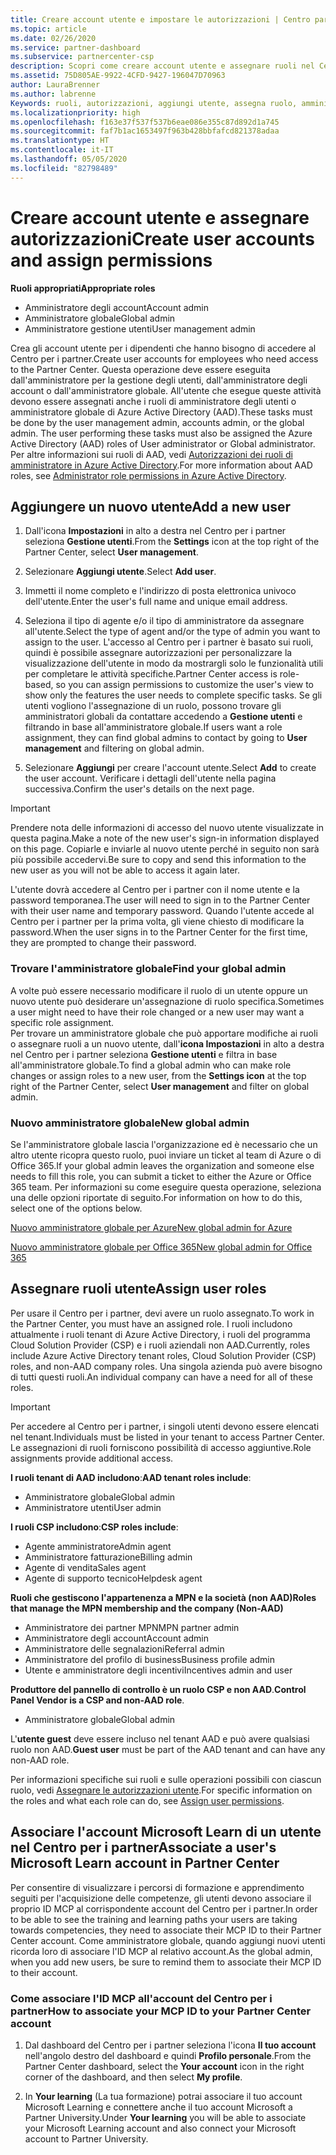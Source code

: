 ```yaml
---
title: Creare account utente e impostare le autorizzazioni | Centro partner
ms.topic: article
ms.date: 02/26/2020
ms.service: partner-dashboard
ms.subservice: partnercenter-csp
description: Scopri come creare account utente e assegnare ruoli nel Centro per i partner per ciascun dipendente che necessita dell'accesso. Gli utenti con privilegi di amministratore diversi possono eseguire questa operazione.
ms.assetid: 75D805AE-9922-4CFD-9427-196047D70963
author: LauraBrenner
ms.author: labrenne
Keywords: ruoli, autorizzazioni, aggiungi utente, assegna ruolo, amministratore, agente,
ms.localizationpriority: high
ms.openlocfilehash: f163e37f537f537b6eae086e355c87d892d1a745
ms.sourcegitcommit: faf7b1ac1653497f963b428bbfafcd821378adaa
ms.translationtype: HT
ms.contentlocale: it-IT
ms.lasthandoff: 05/05/2020
ms.locfileid: "82798489"
---
```

# <a name="create-user-accounts-and-assign-permissions"></a><span data-ttu-id="5f22c-105">Creare account utente e assegnare autorizzazioni</span><span class="sxs-lookup"><span data-stu-id="5f22c-105">Create user accounts and assign permissions</span></span>

<span data-ttu-id="5f22c-106">**Ruoli appropriati**</span><span class="sxs-lookup"><span data-stu-id="5f22c-106">**Appropriate roles**</span></span>

- <span data-ttu-id="5f22c-107">Amministratore degli account</span><span class="sxs-lookup"><span data-stu-id="5f22c-107">Account admin</span></span>
- <span data-ttu-id="5f22c-108">Amministratore globale</span><span class="sxs-lookup"><span data-stu-id="5f22c-108">Global admin</span></span>
- <span data-ttu-id="5f22c-109">Amministratore gestione utenti</span><span class="sxs-lookup"><span data-stu-id="5f22c-109">User management admin</span></span>

<span data-ttu-id="5f22c-110">Crea gli account utente per i dipendenti che hanno bisogno di accedere al Centro per i partner.</span><span class="sxs-lookup"><span data-stu-id="5f22c-110">Create user accounts for employees who need access to the Partner Center.</span></span> <span data-ttu-id="5f22c-111">Questa operazione deve essere eseguita dall'amministratore per la gestione degli utenti, dall'amministratore degli account o dall'amministratore globale. All'utente che esegue queste attività devono essere assegnati anche i ruoli di amministratore degli utenti o amministratore globale di Azure Active Directory (AAD).</span><span class="sxs-lookup"><span data-stu-id="5f22c-111">These tasks must be done by the user management admin, accounts admin, or the global admin. The user performing these tasks must also be assigned the Azure Active Directory (AAD) roles of User administrator or Global administrator.</span></span> <span data-ttu-id="5f22c-112">Per altre informazioni sui ruoli di AAD, vedi [Autorizzazioni dei ruoli di amministratore in Azure Active Directory](https://docs.microsoft.com/azure/active-directory/users-groups-roles/directory-assign-admin-roles).</span><span class="sxs-lookup"><span data-stu-id="5f22c-112">For more information about AAD roles, see [Administrator role permissions in Azure Active Directory](https://docs.microsoft.com/azure/active-directory/users-groups-roles/directory-assign-admin-roles).</span></span>


## <a name="add-a-new-user"></a><span data-ttu-id="5f22c-113">Aggiungere un nuovo utente</span><span class="sxs-lookup"><span data-stu-id="5f22c-113">Add a new user</span></span>

1. <span data-ttu-id="5f22c-114">Dall'icona **Impostazioni** in alto a destra nel Centro per i partner seleziona **Gestione utenti**.</span><span class="sxs-lookup"><span data-stu-id="5f22c-114">From the **Settings** icon at the top right of the Partner Center, select **User management**.</span></span>

2. <span data-ttu-id="5f22c-115">Selezionare **Aggiungi utente**.</span><span class="sxs-lookup"><span data-stu-id="5f22c-115">Select **Add user**.</span></span>

3. <span data-ttu-id="5f22c-116">Immetti il nome completo e l'indirizzo di posta elettronica univoco dell'utente.</span><span class="sxs-lookup"><span data-stu-id="5f22c-116">Enter the user's full name and unique email address.</span></span>

4. <span data-ttu-id="5f22c-117">Seleziona il tipo di agente e/o il tipo di amministratore da assegnare all'utente.</span><span class="sxs-lookup"><span data-stu-id="5f22c-117">Select the type of agent and/or the type of admin you want to assign to the user.</span></span> <span data-ttu-id="5f22c-118">L'accesso al Centro per i partner è basato sui ruoli, quindi è possibile assegnare autorizzazioni per personalizzare la visualizzazione dell'utente in modo da mostrargli solo le funzionalità utili per completare le attività specifiche.</span><span class="sxs-lookup"><span data-stu-id="5f22c-118">Partner Center access is role-based, so you can assign permissions to customize the user's view to show only the features the user needs to complete specific tasks.</span></span>  <span data-ttu-id="5f22c-119">Se gli utenti vogliono l'assegnazione di un ruolo, possono trovare gli amministratori globali da contattare accedendo a **Gestione utenti** e filtrando in base all'amministratore globale.</span><span class="sxs-lookup"><span data-stu-id="5f22c-119">If users want a role assignment, they can find global admins to contact by going to **User management** and filtering on global admin.</span></span>

5. <span data-ttu-id="5f22c-120">Selezionare **Aggiungi** per creare l'account utente.</span><span class="sxs-lookup"><span data-stu-id="5f22c-120">Select **Add** to create the user account.</span></span> <span data-ttu-id="5f22c-121">Verificare i dettagli dell'utente nella pagina successiva.</span><span class="sxs-lookup"><span data-stu-id="5f22c-121">Confirm the user's details on the next page.</span></span>

> [!IMPORTANT]  
> <span data-ttu-id="5f22c-122">Prendere nota delle informazioni di accesso del nuovo utente visualizzate in questa pagina.</span><span class="sxs-lookup"><span data-stu-id="5f22c-122">Make a note of the new user's sign-in information displayed on this page.</span></span> <span data-ttu-id="5f22c-123">Copiarle e inviarle al nuovo utente perché in seguito non sarà più possibile accedervi.</span><span class="sxs-lookup"><span data-stu-id="5f22c-123">Be sure to copy and send this information to the new user as you will not be able to access it again later.</span></span> 


<span data-ttu-id="5f22c-124">L'utente dovrà accedere al Centro per i partner con il nome utente e la password temporanea.</span><span class="sxs-lookup"><span data-stu-id="5f22c-124">The user will need to sign in to the Partner Center with their user name and temporary password.</span></span> <span data-ttu-id="5f22c-125">Quando l'utente accede al Centro per i partner per la prima volta, gli viene chiesto di modificare la password.</span><span class="sxs-lookup"><span data-stu-id="5f22c-125">When the user signs in to the Partner Center for the first time, they are prompted to change their password.</span></span> 


### <a name="find-your-global-admin"></a><span data-ttu-id="5f22c-126">Trovare l'amministratore globale</span><span class="sxs-lookup"><span data-stu-id="5f22c-126">Find your global admin</span></span>

<span data-ttu-id="5f22c-127">A volte può essere necessario modificare il ruolo di un utente oppure un nuovo utente può desiderare un'assegnazione di ruolo specifica.</span><span class="sxs-lookup"><span data-stu-id="5f22c-127">Sometimes a user might need to have their role changed or a new user may want a specific role assignment.</span></span>  
<span data-ttu-id="5f22c-128">Per trovare un amministratore globale che può apportare modifiche ai ruoli o assegnare ruoli a un nuovo utente, dall'**icona Impostazioni** in alto a destra nel Centro per i partner seleziona **Gestione utenti** e filtra in base all'amministratore globale.</span><span class="sxs-lookup"><span data-stu-id="5f22c-128">To find a global admin who can make role changes or assign roles to a new user, from the **Settings icon** at the top right of the Partner Center, select **User management** and filter on global admin.</span></span> 


### <a name="new-global-admin"></a><span data-ttu-id="5f22c-129">Nuovo amministratore globale</span><span class="sxs-lookup"><span data-stu-id="5f22c-129">New global admin</span></span>

<span data-ttu-id="5f22c-130">Se l'amministratore globale lascia l'organizzazione ed è necessario che un altro utente ricopra questo ruolo, puoi inviare un ticket al team di Azure o di Office 365.</span><span class="sxs-lookup"><span data-stu-id="5f22c-130">If your global admin leaves the organization and someone else needs to fill this role, you can submit a ticket to either the Azure or Office 365 team.</span></span> <span data-ttu-id="5f22c-131">Per informazioni su come eseguire questa operazione, seleziona una delle opzioni riportate di seguito.</span><span class="sxs-lookup"><span data-stu-id="5f22c-131">For information on how to do this, select one of the options below.</span></span>

[<span data-ttu-id="5f22c-132">Nuovo amministratore globale per Azure</span><span class="sxs-lookup"><span data-stu-id="5f22c-132">New global admin for Azure</span></span>](https://support.microsoft.com/help/4505981/what-to-do-if-the-only-admin-for-your-mpn-program-has-left-the-company)

[<span data-ttu-id="5f22c-133">Nuovo amministratore globale per Office 365</span><span class="sxs-lookup"><span data-stu-id="5f22c-133">New global admin for Office 365</span></span>](https://admin.microsoft.com/)


## <a name="assign-user-roles"></a><span data-ttu-id="5f22c-134">Assegnare ruoli utente</span><span class="sxs-lookup"><span data-stu-id="5f22c-134">Assign user roles</span></span>

<span data-ttu-id="5f22c-135">Per usare il Centro per i partner, devi avere un ruolo assegnato.</span><span class="sxs-lookup"><span data-stu-id="5f22c-135">To work in the Partner Center, you must have an assigned role.</span></span>  <span data-ttu-id="5f22c-136">I ruoli includono attualmente i ruoli tenant di Azure Active Directory, i ruoli del programma Cloud Solution Provider (CSP) e i ruoli aziendali non AAD.</span><span class="sxs-lookup"><span data-stu-id="5f22c-136">Currently, roles include Azure Active Directory tenant roles, Cloud Solution Provider (CSP) roles, and non-AAD company roles.</span></span> <span data-ttu-id="5f22c-137">Una singola azienda può avere bisogno di tutti questi ruoli.</span><span class="sxs-lookup"><span data-stu-id="5f22c-137">An individual company can have a need for all of these roles.</span></span>

>[!Important]
><span data-ttu-id="5f22c-138">Per accedere al Centro per i partner, i singoli utenti devono essere elencati nel tenant.</span><span class="sxs-lookup"><span data-stu-id="5f22c-138">Individuals must be listed in your tenant to access Partner Center.</span></span> <span data-ttu-id="5f22c-139">Le assegnazioni di ruoli forniscono possibilità di accesso aggiuntive.</span><span class="sxs-lookup"><span data-stu-id="5f22c-139">Role assignments provide additional access.</span></span>


<span data-ttu-id="5f22c-140">**I ruoli tenant di AAD includono**:</span><span class="sxs-lookup"><span data-stu-id="5f22c-140">**AAD tenant roles include**:</span></span>
- <span data-ttu-id="5f22c-141">Amministratore globale</span><span class="sxs-lookup"><span data-stu-id="5f22c-141">Global admin</span></span>
- <span data-ttu-id="5f22c-142">Amministratore utenti</span><span class="sxs-lookup"><span data-stu-id="5f22c-142">User admin</span></span>

<span data-ttu-id="5f22c-143">**I ruoli CSP includono**:</span><span class="sxs-lookup"><span data-stu-id="5f22c-143">**CSP roles include**:</span></span>
- <span data-ttu-id="5f22c-144">Agente amministratore</span><span class="sxs-lookup"><span data-stu-id="5f22c-144">Admin agent</span></span>
- <span data-ttu-id="5f22c-145">Amministratore fatturazione</span><span class="sxs-lookup"><span data-stu-id="5f22c-145">Billing admin</span></span>
- <span data-ttu-id="5f22c-146">Agente di vendita</span><span class="sxs-lookup"><span data-stu-id="5f22c-146">Sales agent</span></span>
- <span data-ttu-id="5f22c-147">Agente di supporto tecnico</span><span class="sxs-lookup"><span data-stu-id="5f22c-147">Helpdesk agent</span></span>

<span data-ttu-id="5f22c-148">**Ruoli che gestiscono l'appartenenza a MPN e la società (non AAD)**</span><span class="sxs-lookup"><span data-stu-id="5f22c-148">**Roles that manage the MPN membership and the company (Non-AAD)**</span></span>
- <span data-ttu-id="5f22c-149">Amministratore dei partner MPN</span><span class="sxs-lookup"><span data-stu-id="5f22c-149">MPN partner admin</span></span>
- <span data-ttu-id="5f22c-150">Amministratore degli account</span><span class="sxs-lookup"><span data-stu-id="5f22c-150">Account admin</span></span>
- <span data-ttu-id="5f22c-151">Amministratore delle segnalazioni</span><span class="sxs-lookup"><span data-stu-id="5f22c-151">Referral admin</span></span>
- <span data-ttu-id="5f22c-152">Amministratore del profilo di business</span><span class="sxs-lookup"><span data-stu-id="5f22c-152">Business profile admin</span></span>
- <span data-ttu-id="5f22c-153">Utente e amministratore degli incentivi</span><span class="sxs-lookup"><span data-stu-id="5f22c-153">Incentives admin and user</span></span>

<span data-ttu-id="5f22c-154">**Produttore del pannello di controllo è un ruolo CSP e non AAD**.</span><span class="sxs-lookup"><span data-stu-id="5f22c-154">**Control Panel Vendor is a CSP and non-AAD role**.</span></span>
- <span data-ttu-id="5f22c-155">Amministratore globale</span><span class="sxs-lookup"><span data-stu-id="5f22c-155">Global admin</span></span>

<span data-ttu-id="5f22c-156">L'**utente guest** deve essere incluso nel tenant AAD e può avere qualsiasi ruolo non AAD.</span><span class="sxs-lookup"><span data-stu-id="5f22c-156">**Guest user** must be part of the AAD tenant and can have any non-AAD role.</span></span>

<span data-ttu-id="5f22c-157">Per informazioni specifiche sui ruoli e sulle operazioni possibili con ciascun ruolo, vedi [Assegnare le autorizzazioni utente](permissions-overview.md).</span><span class="sxs-lookup"><span data-stu-id="5f22c-157">For specific information on the roles and what each role can do, see [Assign user permissions](permissions-overview.md).</span></span>

## <a name="associate-a-users-microsoft-learn-account-in-partner-center"></a><span data-ttu-id="5f22c-158">Associare l'account Microsoft Learn di un utente nel Centro per i partner</span><span class="sxs-lookup"><span data-stu-id="5f22c-158">Associate a user's Microsoft Learn account in Partner Center</span></span>

<span data-ttu-id="5f22c-159">Per consentire di visualizzare i percorsi di formazione e apprendimento seguiti per l'acquisizione delle competenze, gli utenti devono associare il proprio ID MCP al corrispondente account del Centro per i partner.</span><span class="sxs-lookup"><span data-stu-id="5f22c-159">In order to be able to see the training and learning paths your users are taking towards competencies, they need to associate their MCP ID to their Partner Center account.</span></span> <span data-ttu-id="5f22c-160">Come amministratore globale, quando aggiungi nuovi utenti ricorda loro di associare l'ID MCP al relativo account.</span><span class="sxs-lookup"><span data-stu-id="5f22c-160">As the global admin, when you add new users, be sure to remind them to associate their MCP ID to their account.</span></span> 

### <a name="how-to-associate-your-mcp-id-to-your-partner-center-account"></a><span data-ttu-id="5f22c-161">Come associare l'ID MCP all'account del Centro per i partner</span><span class="sxs-lookup"><span data-stu-id="5f22c-161">How to associate your MCP ID to your Partner Center account</span></span>

1. <span data-ttu-id="5f22c-162">Dal dashboard del Centro per i partner seleziona l'icona **Il tuo account** nell'angolo destro del dashboard e quindi **Profilo personale**.</span><span class="sxs-lookup"><span data-stu-id="5f22c-162">From the Partner Center dashboard, select the **Your account** icon in the right corner of the dashboard, and then select **My profile**.</span></span>

2. <span data-ttu-id="5f22c-163">In **Your learning** (La tua formazione) potrai associare il tuo account Microsoft Learning e connettere anche il tuo account Microsoft a Partner University.</span><span class="sxs-lookup"><span data-stu-id="5f22c-163">Under **Your learning** you will be able to associate your Microsoft Learning account and also connect your Microsoft account to Partner University.</span></span>








